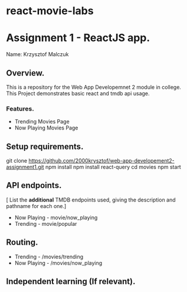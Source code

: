 # react-movie-labs

# Assignment 1 - ReactJS app.

Name: Krzysztof Malczuk

## Overview.

This is a repository for the Web App Developemnet 2 module in college. This Project demonstrates basic react and tmdb api usage.

### Features.
 
+ Trending Movies Page
+ Now Playing Movies Page

## Setup requirements.

git clone https://github.com/2000krysztof/web-app-developement2-assignment1.git
npm install
npm install react-query
cd movies
npm start

## API endpoints.

[ List the __additional__ TMDB endpoints used, giving the description and pathname for each one.] 

+ Now Playing - movie/now_playing
+ Trending - movie/popular
## Routing.


+ Trending - /movies/trending
+ Now Playing - /movies/now_playing


## Independent learning (If relevant).

